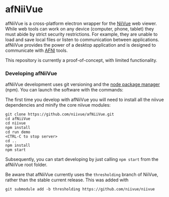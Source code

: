 # afNiiVue

afNiiVue is a cross-platform electron wrapper for the [NiiVue](https://github.com/niivue/niivue) web viewer. While web tools can work on any device (computer, phone, tablet) they must abide by strict security restrictions. For example, they are unable to load and save local files or listen to communication between applications. afNiiVue provides the power of a desktop application and is designed to communicate with [AFNI](https://afni.nimh.nih.gov/about_afni) tools.

This repository is currently a proof-of-concept, with limited functionality.

### Developing afNiiVue

afNiiVue development uses git versioning and the [node package manager](https://www.npmjs.com/) (npm). You can launch the software with the commands:


The first time you develop with afNiiVue you will need to install all the niivue dependencies and minify the core niivue modules:

```
git clone https://github.com/niivue/afNiiVue.git
cd afNiiVue
cd niivue
npm install
cd run demo
<CTRL-C to stop server>
cd ..
npm install
npm start
```

Subsequently, you can start developing by just calling `npm start` from the afNiiVue root folder.


Be aware that afNiiVue currently uses the `thresholding` branch of NiiVue, rather than the stable current release. This was added with

```
git submodule add -b thresholding https://github.com/niivue/niivue
```